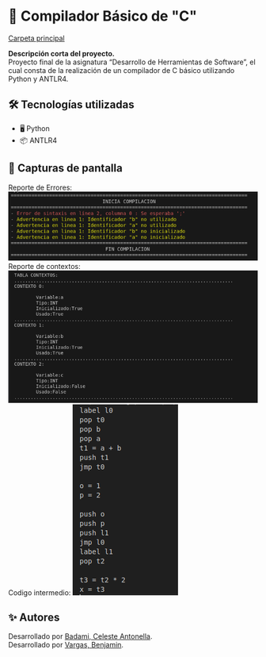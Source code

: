 # 📌 Compilador Básico de "C"
[Carpeta principal](https://github.com/TwBenjaminVargas/DHS/tree/main/MavenDHS/dhs2024)

**Descripción corta del proyecto.**  
Proyecto final de la asignatura “Desarrollo de Herramientas de Software”, el cual consta de la realización de un compilador de C básico utilizando Python y ANTLR4.


## 🛠️ Tecnologías utilizadas

- 🖥️ Python
- 📦 ANTLR4  

## 📸 Capturas de pantalla
Reporte de Errores:
![Reporte Errores](pictures/cap1.png)  
Reporte de contextos:
![Contextos](pictures/cap2.png)
Codigo intermedio:
![Codigo intermedio](pictures/cap3.png)

## ✨ Autores

Desarrollado por [Badami, Celeste Antonella](https://github.com/AntoBadami).  
Desarrollado por [Vargas, Benjamin](https://github.com/TwBenjaminVargas).  
